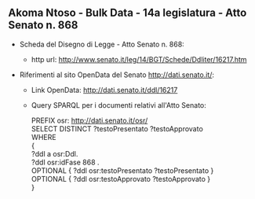 ## Akoma Ntoso - Bulk Data - 14a legislatura - Atto Senato n. 868 ##

* Scheda del Disegno di Legge - Atto Senato n. 868:
	* http url: http://www.senato.it/leg/14/BGT/Schede/Ddliter/16217.htm

* Riferimenti al sito OpenData del Senato http://dati.senato.it/:
	* Link OpenData: http://dati.senato.it/ddl/16217
	* Query SPARQL per i documenti relativi all'Atto Senato:

        PREFIX osr: <http://dati.senato.it/osr/>  
		SELECT DISTINCT ?testoPresentato ?testoApprovato  
		WHERE  
		{  
		    ?ddl a osr:Ddl.  
		    ?ddl osr:idFase 868 .  
		    OPTIONAL { ?ddl osr:testoPresentato ?testoPresentato }  
		    OPTIONAL { ?ddl osr:testoApprovato ?testoApprovato }  
		}
		